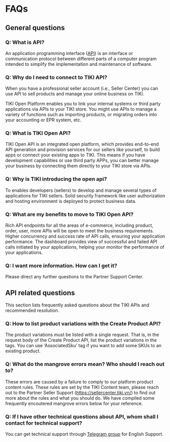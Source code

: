 # FAQs
## General questions
### Q: What is API?
An application programming interface ([API](https://en.wikipedia.org/wiki/Application_programming_interface)) is an interface or communication protocol between different parts of a computer program intended to simplify the implementation and maintenance of software.

### Q: Why do I need to connect to TIKI API?
When you have a professional seller account (i.e., Seller Center) you can use API to sell products and manage your online business on TIKI.

TIKI Open Platform enables you to link your internal systems or third party applications via APIs to your TIKI store. You might use APIs to manage a variety of functions such as importing products, or migrating orders into your accounting or EPR system, etc.

### Q: What is TIKI Open API?
TIKI Open API is an integrated open platform, which provides end-to-end API generation and provision services for our sellers like yourself, to build apps or connect your existing apps to TIKI. This means if you have development capabilities or use third party APPs, you can better manage your business by connecting them directly to your TIKI store via APIs.

### Q: Why is TIKI introducing the open api?
To enables developers (sellers) to develop and manage several types of applications for TIKI sellers.
Solid security framework like user authorization and hosting environment is deployed to protect business data.

### Q: What are my benefits to move to TIKI Open API?
Rich API endpoints for all the areas of e-commerce, including product, order, user, more APIs will be open to meet the business requirements.
Higher concurrency and success rate of API calls, ensuring your application performance.
The dashboard provides view of successful and failed API calls initiated by your applications, helping your monitor the performance of your applications.

### Q: I want more information. How can I get it?
Please direct any further questions to the Partner Support Center.

## API related questions
This section lists frequently asked questions about the TIKI APIs and recommended resolution.

### Q: How to list product variations with the Create Product API?
The product variations must be listed with a single request. That is, in the request body of the Create Product API, list the product variations in the tags. You can use ‘AssociatedSku’ tag if you want to add some SKUs to an existing product.

### Q: What do the mangrove errors mean? Who should I reach out to?
These errors are caused by a failure to comply to our platform product content rules. These rules are set by the TIKI Content team, please reach out to the Partner Seller Support (https://sellercenter.tiki.vn/) to find out more about the rules and what you should do.
We have compiled some frequently encoutered mangrove errors below for your reference.

### Q: If I have other technical questions about API, whom shall I contact for technical support?
You can get technical support through [Telegram group](https://t.me/technicaltikisupport)  for English Support.
